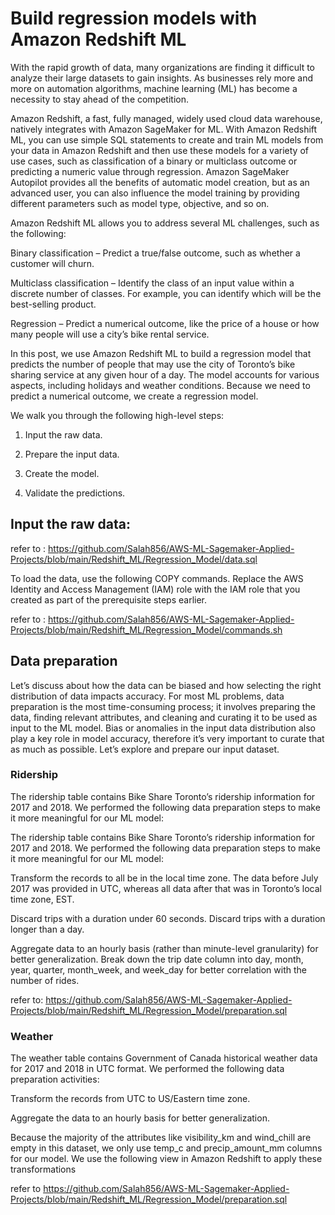 

# Build regression models with Amazon Redshift ML 

With the rapid growth of data, many organizations are finding it difficult to analyze their large datasets to gain insights. As businesses rely more and more on automation algorithms, machine learning (ML) has become a necessity to stay ahead of the competition.

Amazon Redshift, a fast, fully managed, widely used cloud data warehouse, natively integrates with Amazon SageMaker for ML. With Amazon Redshift ML, you can use simple SQL statements to create and train ML models from your data in Amazon Redshift and then use these models for a variety of use cases, such as classification of a binary or multiclass outcome or predicting a numeric value through regression. Amazon SageMaker Autopilot provides all the benefits of automatic model creation, but as an advanced user, you can also influence the model training by providing different parameters such as model type, objective, and so on.

Amazon Redshift ML allows you to address several ML challenges, such as the following:

Binary classification – Predict a true/false outcome, such as whether a customer will churn. 

Multiclass classification – Identify the class of an input value within a discrete number of classes.
For example, you can identify which will be the best-selling product.

Regression – Predict a numerical outcome, like the price of a house or how many people will use a city’s bike rental service.


In this post, we use Amazon Redshift ML to build a regression model that predicts the number of people that may use the city of Toronto’s bike sharing service at any given hour of a day. The model accounts for various aspects, including holidays and weather conditions. Because we need to predict a numerical outcome, we create a regression model.

We walk you through the following high-level steps:

1. Input the raw data.

2. Prepare the input data.

3. Create the model.

4. Validate the predictions.


## Input the raw data: 

refer to : https://github.com/Salah856/AWS-ML-Sagemaker-Applied-Projects/blob/main/Redshift_ML/Regression_Model/data.sql 


To load the data, use the following COPY commands. Replace the AWS Identity and Access Management (IAM) role with the IAM role that you created as part of the prerequisite steps earlier.

refer to : https://github.com/Salah856/AWS-ML-Sagemaker-Applied-Projects/blob/main/Redshift_ML/Regression_Model/commands.sh 

## Data preparation

Let’s discuss about how the data can be biased and how selecting the right distribution of data impacts accuracy. For most ML problems, data preparation is the most time-consuming process; it involves preparing the data, finding relevant attributes, and cleaning and curating it to be used as input to the ML model. Bias or anomalies in the input data distribution also play a key role in model accuracy, therefore it’s very important to curate that as much as possible. Let’s explore and prepare our input dataset.


### Ridership
The ridership table contains Bike Share Toronto’s ridership information for 2017 and 2018. We performed the following data preparation steps to make it more meaningful for our ML model:


The ridership table contains Bike Share Toronto’s ridership information for 2017 and 2018. We performed the following data preparation steps to make it more meaningful for our ML model:

Transform the records to all be in the local time zone. The data before July 2017 was provided in UTC, whereas all data after that was in Toronto’s local time zone, EST.

Discard trips with a duration under 60 seconds.
Discard trips with a duration longer than a day.

Aggregate data to an hourly basis (rather than minute-level granularity) for better generalization.
Break down the trip date column into day, month, year, quarter, month_week, and week_day for better correlation with the number of rides.

refer to: https://github.com/Salah856/AWS-ML-Sagemaker-Applied-Projects/blob/main/Redshift_ML/Regression_Model/preparation.sql



### Weather

The weather table contains Government of Canada historical weather data for 2017 and 2018 in UTC format. We performed the following data preparation activities:

Transform the records from UTC to US/Eastern time zone.

Aggregate the data to an hourly basis for better generalization.

Because the majority of the attributes like visibility_km and wind_chill are empty in this dataset, we only use temp_c and precip_amount_mm columns for our model.
We use the following view in Amazon Redshift to apply these transformations

refer to https://github.com/Salah856/AWS-ML-Sagemaker-Applied-Projects/blob/main/Redshift_ML/Regression_Model/preparation.sql
